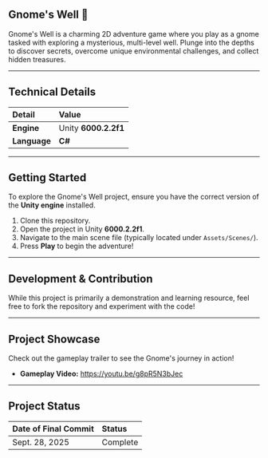 ## Gnome's Well 🍄

Gnome's Well is a charming 2D adventure game where you play as a gnome tasked with exploring a mysterious, multi-level well. Plunge into the depths to discover secrets, overcome unique environmental challenges, and collect hidden treasures.

---

## Technical Details

| Detail | Value |
| :--- | :--- |
| **Engine** | Unity **6000.2.2f1** |
| **Language** | **C#** |

---

## Getting Started

To explore the Gnome's Well project, ensure you have the correct version of the **Unity engine** installed.

1.  Clone this repository.
2.  Open the project in Unity **6000.2.2f1**.
3.  Navigate to the main scene file (typically located under `Assets/Scenes/`).
4.  Press **Play** to begin the adventure!

---

## Development & Contribution

While this project is primarily a demonstration and learning resource, feel free to fork the repository and experiment with the code!

---

## Project Showcase

Check out the gameplay trailer to see the Gnome's journey in action!

* **Gameplay Video:** https://youtu.be/g8pR5N3bJec

---

## Project Status

| Date of Final Commit | Status |
| :--- | :--- |
| Sept. 28, 2025 | Complete |
